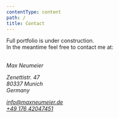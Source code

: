```yaml
---
contentType: content
path: /
title: Contact
---
```

<div class="container container__narrow text__center">
    <p>
Full portfolio is under construction.<br>
In the meantime feel free to contact me at:<br>
    <br>
    </p>
    <address>
        <p>Max Neumeier</p>
        <p>Zenettistr. 47<br>
        80337 Munich<br>
        Germany</p>
        <p><a href="mailto:info@maxneumeier.de">info@maxneumeier.de</a><br>
        <a href="tel:+4917642047451">+49 176 42047451</a></p>
    </address>
</div>

